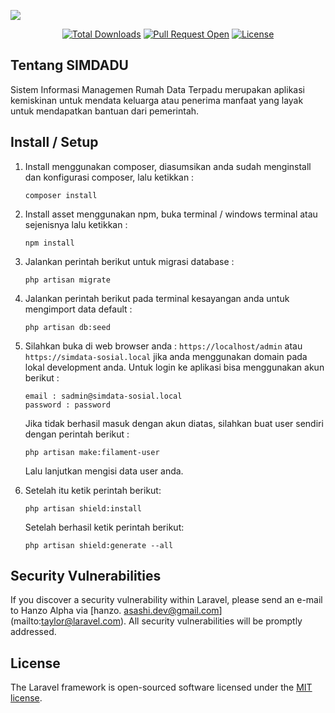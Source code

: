 ![]("https://banners.beyondco.de/SIMDADU.png?theme=dark&packageManager=composer+require&packageName=hanzo-alpha%2Fsimdata-sosial&pattern=brickWall&style=style_1&description=Sistem+Informasi+Rumah+Data+Terpadu&md=1&showWatermark=1&fontSize=100px&images=home")

<p align="center">
<a href="https://github.com/hanzo-alpha/simdata-sosial"><img src="https://img.shields.io/github/downloads/hanzo-alpha/simdata-sosial/total" alt="Total Downloads"></a>
<a href="https://github.com/hanzo-alpha/simdata-sosial"><img src="https://img.shields.io/github/issues-pr/hanzo-alpha/simdata-sosial
" alt="Pull Request Open"></a>
<a href="https://github.com/hanzo-alpha/simdata-sosial"><img src="https://img.shields.io/github/license/hanzo-alpha/simdata-sosial?style=flat-square&logo=mit" alt="License"></a>
</p>

## Tentang SIMDADU

Sistem Informasi Managemen Rumah Data Terpadu merupakan aplikasi kemiskinan untuk mendata keluarga atau penerima
manfaat yang layak untuk mendapatkan bantuan dari pemerintah.

## Install / Setup

1. Install menggunakan composer, diasumsikan anda sudah menginstall dan konfigurasi composer, lalu ketikkan :
    ``` 
    composer install
    ```

2. Install asset menggunakan npm, buka terminal / windows terminal atau sejenisnya lalu ketikkan :
    ````
    npm install
    ````
3. Jalankan perintah berikut untuk migrasi database :
   ````
   php artisan migrate
   ````
4. Jalankan perintah berikut pada terminal kesayangan anda untuk mengimport data default :
    ````
   php artisan db:seed
   ````
5. Silahkan buka di web browser anda : ```https://localhost/admin``` atau ```https://simdata-sosial.local```
   jika anda menggunakan domain pada lokal development anda. Untuk login ke aplikasi bisa menggunakan akun berikut :
    ````
   email : sadmin@simdata-sosial.local
   password : password
   ````
   Jika tidak berhasil masuk dengan akun diatas, silahkan buat user sendiri dengan perintah berikut :
   ````
   php artisan make:filament-user
   ````
   Lalu lanjutkan mengisi data user anda.
6. Setelah itu ketik perintah berikut:
    ````
   php artisan shield:install
    ````
   Setelah berhasil ketik perintah berikut:
    ````
   php artisan shield:generate --all
    ````

## Security Vulnerabilities

If you discover a security vulnerability within Laravel, please send an e-mail to Hanzo Alpha via [hanzo.
asashi.dev@gmail.com]
(mailto:taylor@laravel.com). All security vulnerabilities will be promptly addressed.

## License

The Laravel framework is open-sourced software licensed under the [MIT license](https://opensource.org/licenses/MIT).
